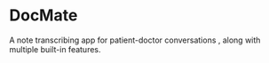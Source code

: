 # DocMate
A note transcribing app for patient-doctor conversations , along with multiple built-in features.

